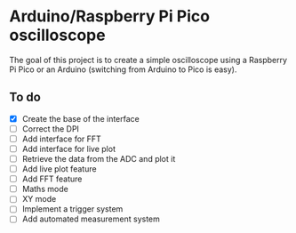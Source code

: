 # Arduino/Raspberry Pi Pico oscilloscope
The goal of this project is to create a simple oscilloscope using a Raspberry Pi Pico or an Arduino (switching from Arduino to Pico is easy).

## To do
- [x] Create the base of the interface
- [ ] Correct the DPI
- [ ] Add interface for FFT
- [ ] Add interface for live plot
- [ ] Retrieve the data from the ADC and plot it
- [ ] Add live plot feature
- [ ] Add FFT feature
- [ ] Maths mode
- [ ] XY mode
- [ ] Implement a trigger system
- [ ] Add automated measurement system
